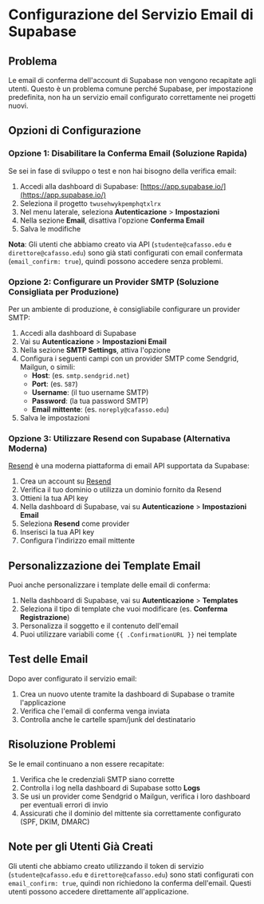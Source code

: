 # Configurazione del Servizio Email di Supabase

## Problema
Le email di conferma dell'account di Supabase non vengono recapitate agli utenti. Questo è un problema comune perché Supabase, per impostazione predefinita, non ha un servizio email configurato correttamente nei progetti nuovi.

## Opzioni di Configurazione

### Opzione 1: Disabilitare la Conferma Email (Soluzione Rapida)

Se sei in fase di sviluppo o test e non hai bisogno della verifica email:

1. Accedi alla dashboard di Supabase: [https://app.supabase.io/](https://app.supabase.io/)
2. Seleziona il progetto `twusehwykpemphqtxlrx`
3. Nel menu laterale, seleziona **Autenticazione** > **Impostazioni**
4. Nella sezione **Email**, disattiva l'opzione **Conferma Email**
5. Salva le modifiche

**Nota**: Gli utenti che abbiamo creato via API (`studente@cafasso.edu` e `direttore@cafasso.edu`) sono già stati configurati con email confermata (`email_confirm: true`), quindi possono accedere senza problemi.

### Opzione 2: Configurare un Provider SMTP (Soluzione Consigliata per Produzione)

Per un ambiente di produzione, è consigliabile configurare un provider SMTP:

1. Accedi alla dashboard di Supabase
2. Vai su **Autenticazione** > **Impostazioni Email**
3. Nella sezione **SMTP Settings**, attiva l'opzione
4. Configura i seguenti campi con un provider SMTP come Sendgrid, Mailgun, o simili:
   - **Host**: (es. `smtp.sendgrid.net`)
   - **Port**: (es. `587`)
   - **Username**: (il tuo username SMTP)
   - **Password**: (la tua password SMTP)
   - **Email mittente**: (es. `noreply@cafasso.edu`)
5. Salva le impostazioni

### Opzione 3: Utilizzare Resend con Supabase (Alternativa Moderna)

[Resend](https://resend.com) è una moderna piattaforma di email API supportata da Supabase:

1. Crea un account su [Resend](https://resend.com)
2. Verifica il tuo dominio o utilizza un dominio fornito da Resend
3. Ottieni la tua API key
4. Nella dashboard di Supabase, vai su **Autenticazione** > **Impostazioni Email**
5. Seleziona **Resend** come provider
6. Inserisci la tua API key
7. Configura l'indirizzo email mittente

## Personalizzazione dei Template Email

Puoi anche personalizzare i template delle email di conferma:

1. Nella dashboard di Supabase, vai su **Autenticazione** > **Templates**
2. Seleziona il tipo di template che vuoi modificare (es. **Conferma Registrazione**)
3. Personalizza il soggetto e il contenuto dell'email
4. Puoi utilizzare variabili come `{{ .ConfirmationURL }}` nei template

## Test delle Email

Dopo aver configurato il servizio email:

1. Crea un nuovo utente tramite la dashboard di Supabase o tramite l'applicazione
2. Verifica che l'email di conferma venga inviata
3. Controlla anche le cartelle spam/junk del destinatario

## Risoluzione Problemi

Se le email continuano a non essere recapitate:

1. Verifica che le credenziali SMTP siano corrette
2. Controlla i log nella dashboard di Supabase sotto **Logs**
3. Se usi un provider come Sendgrid o Mailgun, verifica i loro dashboard per eventuali errori di invio
4. Assicurati che il dominio del mittente sia correttamente configurato (SPF, DKIM, DMARC)

## Note per gli Utenti Già Creati

Gli utenti che abbiamo creato utilizzando il token di servizio (`studente@cafasso.edu` e `direttore@cafasso.edu`) sono stati configurati con `email_confirm: true`, quindi non richiedono la conferma dell'email. Questi utenti possono accedere direttamente all'applicazione.
